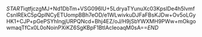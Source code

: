 $START$iqtfjczgMJ+Nd1DbTm+VSG096lU+5LdryaTYunuXc03KpslDe4h5lvmfCsnlREkC5pQpINCyETUompBBh7eOD/e1WLwivkuDJFaFBsKJDw+Ov5oLGyHK1+CJP+pGePSYhIngjURPQNcd+Bhj4EZ/oJ/H9jSbYWXMH9PWw+mOkgowmaqTfCx0L0oNoinPXiKZ6SgKBpF1BtIAcIeoaqM0sA==$END$